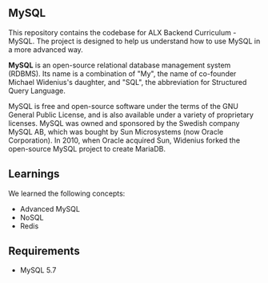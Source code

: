 ## MySQL

This repository contains the codebase for ALX Backend Curriculum - MySQL.
The project is designed to help us understand how to use MySQL in a more advanced way.

**MySQL** is an open-source relational database management system (RDBMS).
Its name is a combination of "My", the name of co-founder Michael Widenius's daughter, and "SQL", the abbreviation for Structured Query Language.

MySQL is free and open-source software under the terms of the GNU General Public License, and is also available under a variety of proprietary licenses.
MySQL was owned and sponsored by the Swedish company MySQL AB, which was bought by Sun Microsystems (now Oracle Corporation).
In 2010, when Oracle acquired Sun, Widenius forked the open-source MySQL project to create MariaDB.

## Learnings

We learned the following concepts:

- Advanced MySQL
- NoSQL
- Redis

## Requirements

- MySQL 5.7